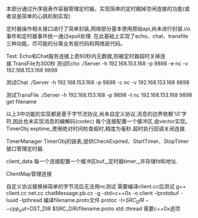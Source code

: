 本部分通过升序链表作容器管理定时器，实现简单的定时踢掉空闲连接的功能(或者说是简单的心跳机制实现)

定时器操作相关接口进行了简单封装,网络部分基本使用原始api,尚未进行封装.i/o事件和定时器事件统一通过epoll处理.
在此基础上实现了echo、chat、transfile三种功能，尽可能的分离业务层代码和网络层代码。

Test:
Echo和Chat服务连接上若60秒内无数据,则被定时器超时关掉连接.TransFile为300秒
测试Echo
./Server -h 192.168.153.168 -p 9898 -e
nc -v 192.168.153.168 9898

测试Chat
./Server -h 192.168.153.168 -p 9898 -c
nc -v 192.168.153.168 9898

测试TransFile
./Server -h 192.168.153.168 -p 9898 -t 
nc 192.168.153.168 9898
get filename

以上3中功能的实现都是基于字节流协议,尚未自定义协议,消息的边界依赖'\0'字符,因此也未实现消息的编解码(codec)
每个连接配置一个缓冲区,由vector<char>实现。
TimerObj 
exptime_使用绝对时间检查超时,精度为毫秒.超时执行回调关闭连接.

TimerManager
TimerObj的链表,提供CheckExpired、StartTimer、StopTimer接口管理定时器.

client_data
每一个连接配置一个缓冲区buf_,定时器timer_,并存储fd和地址.

ClientMap管理连接

自定义协议替换掉简单的字节流后无法用nc测试
需要编译client.cc后测试
g++ client.cc net.cc chatMessage.pb.cc -g -std=c++0x -o client -lprotobuf -luuid -lpthread
编译filename.proto文件
protoc -I=$SRC_DIR --cpp_out=$DST_DIR $SRC_DIR/filename.proto
std::thread 需要c++0x选项